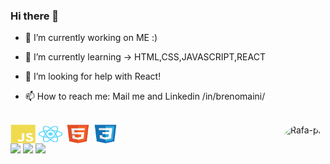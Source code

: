 ### Hi there 👋


- 🔭 I’m currently working on ME :) 
- 🌱 I’m currently learning -> HTML,CSS,JAVASCRIPT,REACT
- 🤔 I’m looking for help with React!

- 📫 How to reach me: Mail me and Linkedin /in/brenomaini/

<div style="display: inline_block"><br>
  <img align="center" alt="bm-Js" height="30" width="40" src="https://raw.githubusercontent.com/devicons/devicon/master/icons/javascript/javascript-plain.svg">
 
  <img align="center" alt="bm-React" height="30" width="40" src="https://raw.githubusercontent.com/devicons/devicon/master/icons/react/react-original.svg">
  <img align="center" alt="bm-HTML" height="30" width="40" src="https://raw.githubusercontent.com/devicons/devicon/master/icons/html5/html5-original.svg">
  <img align="center" alt="bm-CSS" height="30" width="40" src="https://raw.githubusercontent.com/devicons/devicon/master/icons/css3/css3-original.svg">
  <img align="right" alt="Rafa-pic" height="150" style="border-radius:50px;" src="https://avatars.githubusercontent.com/u/72529753?s=400&u=1707bad1b1efe5cbab420225b5ce91bb37759178&v=4">
</div>

<div> 
   <a href = "mailto:dev.brenomaini@gmail.com"><img src="https://img.shields.io/badge/-Gmail-%23333?style=for-the-badge&logo=gmail&logoColor=white" target="_blank"></a>
  <a href="https://www.linkedin.com/in/brenomaini" target="_blank"><img src="https://img.shields.io/badge/-LinkedIn-%230077B5?style=for-the-badge&logo=linkedin&logoColor=white" target="_blank"></a> 
   <a href="https://brenomaini.netlify.app/" target="_blank"><img src="https://img.shields.io/badge/Portfolio-%23000000.svg?style=for-the-badge&logo=firefox&logoColor=#FF7139" target="_blank"></a> 
  
  
 

</div>
